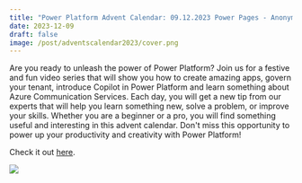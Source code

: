 ```yaml
---
title: "Power Platform Advent Calendar: 09.12.2023 Power Pages - Anonymous Case"
date: 2023-12-09
draft: false
image: /post/adventscalendar2023/cover.png
---
```


Are you ready to unleash the power of Power Platform? Join us for a festive and fun video series that will show you how to create amazing apps, govern your tenant, introduce Copilot in Power Platform and learn something about Azure Communication Services. Each day, you will get a new tip from our experts that will help you learn something new, solve a problem, or improve your skills. Whether you are a beginner or a pro, you will find something useful and interesting in this advent calendar. Don't miss this opportunity to power up your productivity and creativity with Power Platform!

Check it out [here](https://youtu.be/6rx1N0e6b1Y).

[![](video.png)](https://youtu.be/6rx1N0e6b1Y)